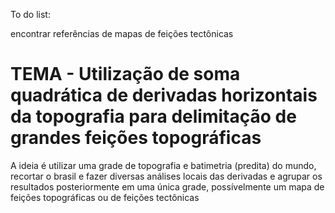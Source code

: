 To do list:

encontrar referências de mapas de feições tectônicas

# TEMA - Utilização de soma quadrática de derivadas horizontais da topografia para delimitação de grandes feições topográficas

A ideia é utilizar uma grade de topografia e batimetria (predita) do mundo, recortar o brasil e fazer diversas análises locais
das derivadas e agrupar os resultados posteriormente em uma única grade, possívelmente um mapa de feições topográficas ou de 
feições tectônicas
